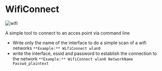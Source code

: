 # WifiConnect
![wifi](https://user-images.githubusercontent.com/69731971/113564657-099c2700-960a-11eb-8a36-5ac019de934b.png)

A simple tool to connect to an acces point via command line

- Write only the name of the interface to do a simple scan of a wifi networks
         `` **Example:** WifiConnect wlan0 ``
- write the interface, essid and password to establish the connection to the network
         `` **Example:** WifiConnect wlan0 NetworkName Passwd_plaintext ``
